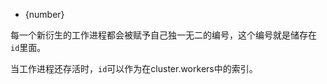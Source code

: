 <!-- YAML
added: v0.8.0
-->

* {number}

每一个新衍生的工作进程都会被赋予自己独一无二的编号，这个编号就是储存在`id`里面。

当工作进程还存活时，`id`可以作为在cluster.workers中的索引。

